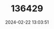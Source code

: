 ---
title: "136429"
category: "Myotis laniger"
draft: false
date: 2024-02-22 13:03:51
languages:
  English: ["Chinese Water Myotis"]
---